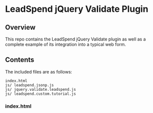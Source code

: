 LeadSpend jQuery Validate Plugin
================================

Overview
--------

This repo contains the LeadSpend jQuery Validate plugin as well as a complete
example of its integration into a typical web form.

Contents
--------

The included files are as follows:

	index.html
	js/	leadspend.jsonp.js
	js/	jquery.validate.leadspend.js
	js/	leadspend.custom.tutorial.js
	
### index.html

